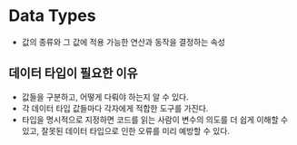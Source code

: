 # Data Types
- 값의 종류와 그 값에 적용 가능한 연산과 동작을 결정하는 속성

## 데이터 타입이 필요한 이유
- 값들을 구분하고, 어떻게 다뤄야 하는지 알 수 있다.
- 각 데이터 타입 값들마다 각자에게 적합한 도구를 가진다.
- 타입을 명시적으로 지정하면 코드를 읽는 사람이 변수의 의도를 더 쉽게 이해할 수 있고, 잘못된 데이터 타입으로 인한 오류를 미리 예방할 수 있다.